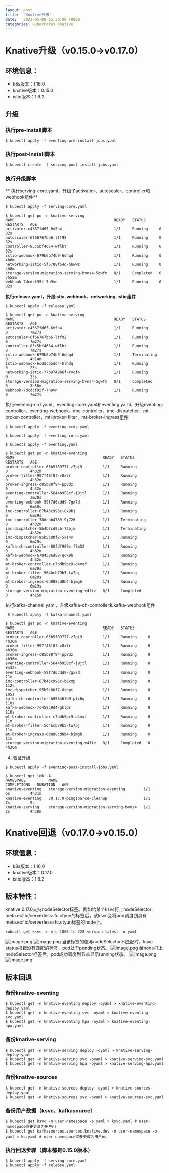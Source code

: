 ```yaml
---
layout: post
title:  "Knative升级"
date:   2021-05-08 15:30:00 +0800
categories: kubernetes knative
---
```


# Knative升级（v0.15.0->v0.17.0）
## 环境信息：

- k8s版本：1.16.0
- knative版本：0.15.0
- istio版本：1.6.2
## 升级
### 执行pre-install脚本
```
$ kubectl apply -f eventing-pre-install-jobs.yaml
```
### 执行post-install脚本
```
$ kubectl create -f serving-post-install-jobs.yaml
```
### 执行升级脚本
** 执行serving-core.yaml，升级了activatior、autoscaler、controller和webhook组件**
```
$ kubectl apply -f serving-core.yaml
```
```
$ kubectl get po -n knative-serving 
NAME                                            READY   STATUS      RESTARTS   AGE
activator-c4567fd65-6m5n4                       1/1     Running     0          82s
autoscaler-6f66767bb6-ltf92                     1/1     Running     0          82s
controller-85c5bf4664-wflbt                     1/1     Running     0          82s
istio-webhook-679b6b74b9-6dhqd                  1/1     Running     0          4h8m
networking-istio-5f5788f54d-hbwwz               1/1     Running     0          4h8m
storage-version-migration-serving-bvns4-5gwfm   0/1     Completed   0          3h52m
webhook-7dcdcf95f-7n9vn                         1/1     Running     0          82s
```
**执行release.yaml，升级istio-webhook、networking-istio组件**
```
$ kubectl apply -f release.yaml
```
```
$ kubectl get po -n knative-serving 
NAME                                            READY   STATUS        RESTARTS   AGE
activator-c4567fd65-6m5n4                       1/1     Running       0          7m27s
autoscaler-6f66767bb6-ltf92                     1/1     Running       0          7m27s
controller-85c5bf4664-wflbt                     1/1     Running       0          7m27s
istio-webhook-679b6b74b9-6dhqd                  1/1     Terminating   0          4h14m
istio-webhook-6cddcd5dd4-hlhdq                  1/1     Running       0          25s
networking-istio-77b9749b6f-rvcf4               1/1     Running       0          25s
storage-version-migration-serving-bvns4-5gwfm   0/1     Completed     0          3h58m
webhook-7dcdcf95f-7n9vn                         1/1     Running       0          7m27s
```
执行eventing-crd.yaml、eventing-core.yaml和eventing.yaml，升级eventing-controller、eventing-webhook、imc-controller、imc-dispatcher、mt-broker-controller、mt-broker-filter、mt-broker-ingress组件
```
$ kubectl apply -f eventing-crds.yaml
```
```
$ kubectl apply -f eventing-core.yaml
```
```
$ kubectl apply -f eventing.yaml
```
```
$ kubectl get po -n knative-eventing 
NAME                                       READY   STATUS             RESTARTS   AGE
broker-controller-65b5f89777-z7pj9         1/1     Running            0          4h32m
broker-filter-997f48f8f-v8x7r              1/1     Running            0          4h32m
broker-ingress-c85b88f94-pp8dz             1/1     Running            0          4h32m
eventing-controller-5644b958cf-j9jtl       1/1     Running            0          3m38s
eventing-webhook-59f7d6cdd9-7gx7d          1/1     Running            0          6m30s
imc-controller-67b46c996c-8x9kj            1/1     Running   					0          6m29s
imc-controller-78dcbb4789-9j726            1/1     Terminating        0          4h32m
imc-dispatcher-5b4b7cd9cb-72bjm            1/1     Terminating        0          4h32m
imc-dispatcher-95b5c88f7-5xs4v             1/1     Running   					0          6m29s
kafka-ch-controller-88fdf969c-f7m52        1/1     Running            0          4h32m
kafka-webhook-6784586d88-qqk9h             1/1     Running            0          4h32m
mt-broker-controller-c7bdb9bc9-d4mqf       1/1     Running            0          6m29s
mt-broker-filter-564bcb79b5-tw7pj          1/1     Running            0          6m29s
mt-broker-ingress-6d888cd8b4-bjmgh         1/1     Running            0          6m29s
storage-version-migration-eventing-v4ftz   0/1     Completed          0          4h15m
```
执行kafka-channel.yaml，升级kafka-ch-controller和kafka-webhook组件
```
 $ kubectl apply -f kafka-channel.yaml
```
```
$ kubectl get po -n knative-eventing 
NAME                                       READY   STATUS      RESTARTS   AGE
broker-controller-65b5f89777-z7pj9         1/1     Running     0          4h36m
broker-filter-997f48f8f-v8x7r              1/1     Running     0          4h36m
broker-ingress-c85b88f94-pp8dz             1/1     Running     0          4h36m
eventing-controller-5644b958cf-j9jtl       1/1     Running     0          8m32s
eventing-webhook-59f7d6cdd9-7gx7d          1/1     Running     0          11m
imc-controller-67b46c996c-b6xmp            1/1     Running     0          112s
imc-dispatcher-95b5c88f7-8sbpt             1/1     Running     0          105s
kafka-ch-controller-b95646fb9-p7c6q        1/1     Running     0          110s
kafka-webhook-7c459c9d4-gklps              1/1     Running     0          110s
mt-broker-controller-c7bdb9bc9-d4mqf       1/1     Running     0          11m
mt-broker-filter-564bcb79b5-tw7pj          1/1     Running     0          11m
mt-broker-ingress-6d888cd8b4-bjmgh         1/1     Running     0          11m
storage-version-migration-eventing-v4ftz   0/1     Completed   0          4h20m
```

4. 验证升级
```
$ kubectl apply -f eventing-post-install-jobs.yaml
```
```
$ kubectl get job -A
NAMESPACE          NAME                                      COMPLETIONS   DURATION   AGE
knative-eventing   storage-version-migration-eventing        1/1           6s         4h31m
knative-eventing   v0.17.0-pingsource-cleanup                1/1           7s         9s
knative-serving    storage-version-migration-serving-bvns4   1/1           2s         4h30m
```
# Knative回退（v0.17.0->v0.15.0）
## 环境信息：

- k8s版本：1.16.0
- knative版本：0.17.0
- istio版本：1.6.2
## 版本特性：
knative 0.17.0支持nodeSelector标签。例如给某个ksvc打上nodeSelector: meta.ecf.io/serverless: fc.ctyun的标签后，该ksvc会将pod调度到具有meta.ecf.io/serverless=fc.ctyun标签的node上。
```
kubectl get ksvc -n efc-1006 fc-228-version-latest -o yaml
```
![image.png](https://cdn.nlark.com/yuque/0/2020/png/1133691/1606709712352-daeca54b-c2ba-417e-852e-727e82ee221d.png#align=left&display=inline&height=699&margin=%5Bobject%20Object%5D&name=image.png&originHeight=699&originWidth=587&size=46828&status=done&style=none&width=587)
![image.png](https://cdn.nlark.com/yuque/0/2020/png/1133691/1606710238258-99f96126-cf10-4214-be4c-22207cd0f0b2.png#align=left&display=inline&height=348&margin=%5Bobject%20Object%5D&name=image.png&originHeight=348&originWidth=756&size=35143&status=done&style=none&width=756)
当该标签的值与nodeSelector不匹配时，ksvc status报错没有匹配的标签，pod处于pending状态。
![image.png](https://cdn.nlark.com/yuque/0/2020/png/1133691/1606710159902-21e822b8-6777-4ff8-8d9e-cf95e1eca1b1.png#align=left&display=inline&height=87&margin=%5Bobject%20Object%5D&name=image.png&originHeight=87&originWidth=875&size=14015&status=done&style=none&width=875)
给node打上nodeSelector标签后，pod成功调度到节点显示running状态。
![image.png](https://cdn.nlark.com/yuque/0/2020/png/1133691/1606710267580-553d2d9d-dd80-42dc-a371-77e7007eb398.png#align=left&display=inline&height=73&margin=%5Bobject%20Object%5D&name=image.png&originHeight=73&originWidth=842&size=12721&status=done&style=none&width=842)
![image.png](https://cdn.nlark.com/yuque/0/2020/png/1133691/1606710331778-1bd8fd44-a5ef-4049-a735-ab73d9a05421.png#align=left&display=inline&height=71&margin=%5Bobject%20Object%5D&name=image.png&originHeight=71&originWidth=821&size=10345&status=done&style=none&width=821)
## 版本回退
### 备份knative-eventing
```
$ kubectl get -n knative-eventing deploy -oyaml > knative-eventing-deploy.yaml
$ kubectl get -n knative-eventing svc -oyaml > knative-eventing-svc.yaml
$ kubectl get -n knative-eventing hpa -oyaml > knative-eventing-hpa.yaml
```
### 备份knative-serving
```
$ kubectl get -n knative-serving deploy -oyaml > knative-serving-deploy.yaml
$ kubectl get -n knative-serving svc -oyaml > knative-serving-svc.yaml
$ kubectl get -n knative-serving hpa -oyaml > knative-serving-hpa.yaml
```
### 备份knative-sources
```
$ kubectl get -n knative-sources deploy -oyaml > knative-sources-deploy.yaml
$ kubectl get -n knative-sources svc -oyaml > knative-sources-svc.yaml
```
### 备份用户数据（ksvc、kafkasource）
```
$ kubectl get ksvc -n user-namespace -o yaml > ksvc.yaml # user-namespace需要更改为用户ns
$ kubectl get kafkasources.sources.knative.dev -n user-namespace -o yaml > ks.yaml # user-namespace需要更改为用户ns
```
### 执行回退步骤（脚本都是0.15.0版本）
```
$ kubectl apply -f serving-core.yaml
$ kubectl apply -f release.yaml
```